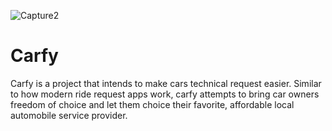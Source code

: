 ![Capture2](https://user-images.githubusercontent.com/34078372/112590249-850f0480-8dd0-11eb-8400-a4e45ae45b3a.PNG)
# Carfy
Carfy is a project that intends to make cars technical request easier. Similar to how modern ride request apps work, carfy attempts to bring car owners freedom of choice and let them choice their favorite, affordable local automobile service provider. 
